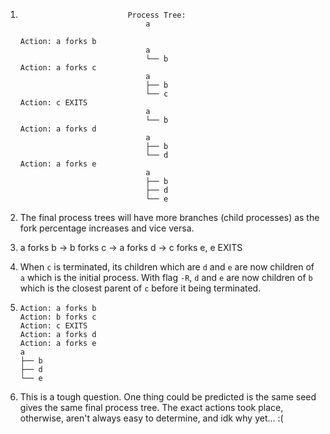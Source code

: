 1.
    ```
                            Process Tree:
                                a

    Action: a forks b
                                a
                                └── b
    Action: a forks c
                                a
                                ├── b
                                └── c
    Action: c EXITS
                                a
                                └── b
    Action: a forks d
                                a
                                ├── b
                                └── d
    Action: a forks e
                                a
                                ├── b
                                ├── d
                                └── e
    ```

2. The final process trees will have more branches (child processes) as the fork percentage increases and vice versa. 

3. a forks b -> b forks c -> a forks d -> c forks e, e EXITS

4. When `c` is terminated, its children which are `d` and `e` are now children of `a` which is the initial process. With flag `-R`, `d` and `e` are now children of `b` which is the closest parent of `c` before it being terminated.

5. 
    ```
    Action: a forks b
    Action: b forks c
    Action: c EXITS
    Action: a forks d
    Action: a forks e
    a
    ├── b
    ├── d
    └── e
    ```

6. This is a tough question. One thing could be predicted is the same seed gives the same final process tree. The exact actions took place, otherwise, aren't always easy to determine, and idk why yet... :(
